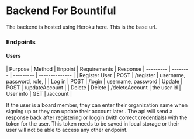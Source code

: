 # Backend For Bountiful

The backend is hosted using Heroku here. This is the base url.

### Endpoints 

#### Users
|  Purpose  |  Method  |  Enpoint  |  Requirements  | Response
| --------- | -------- | --------- | -------------- |
| Register User | POST | /register | username, password, role, |
| Log in | POST | /login | username, password
| Update | POST | /updateAccount | 
| Delete | Delete | /deleteAccount | the user id
| User info | GET | /account | 



If the user is a board member, they can enter their organization name when signing up or they can update their account later . 
The api will send a response back after registering or loggin (with correct credentials) with the token for the user. This token needs to be saved in local storage or their user will not be able to access any other endpoint. 

###